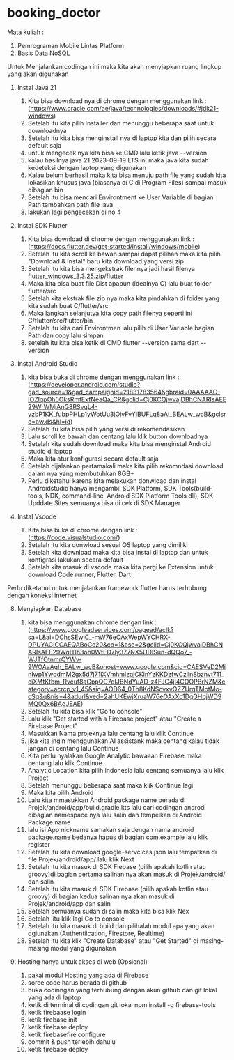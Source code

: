 # booking_doctor

Mata kuliah :
1. Pemrograman Mobile Lintas Platform
2. Basis Data NoSQL

Untuk Menjalankan codingan ini maka kita akan menyiapkan ruang lingkup yang akan digunakan
1. Instal Java 21
   1. Kita bisa download nya di chrome dengan menggunakan link : (https://www.oracle.com/ae/java/technologies/downloads/#jdk21-windows)
   2. Setelah itu kita pilih Installer dan menunggu beberapa saat untuk downloadnya
   3. Setelah itu kita bisa menginstall nya di laptop kita dan pilih secara default saja
   4. untuk mengecek nya kita bisa ke CMD lalu ketik java --version
   5. kalau hasilnya java 21 2023-09-19 LTS ini maka java kita sudah kedeteksi dengan laptop yang digunakan
   6. Kalau belum berhasil maka kita bisa menuju path file yang sudah kita lokasikan khusus java (biasanya di C di Program Files) sampai masuk dibagian bin
   7. Setelah itu bisa mencari Environtment ke User Variable di bagian Path tambahkan path file java
   8. lakukan lagi pengecekan di no 4
      
3. Instal SDK Flutter
   1. Kita bisa download di chrome dengan menggunakan link : (https://docs.flutter.dev/get-started/install/windows/mobile)
   2. Setelah itu kita scroll ke bawah sampai dapat pilihan maka kita pilih "Download & Instal" baru kita download yang versi zip
   3. Setelah itu kita bisa mengekstrak filennya jadi hasil filenya flutter_windows_3.3.25.zip/flutter
   4. Maka kita bisa buat file Dist apapun (idealnya C) lalu buat folder flutter/src
   5. Setelah kita ekstrak file zip nya maka kita pindahkan di foider yang kita sudah buat C/flutter/src
   6. Maka langkah selanjutya kita copy path filenya seperti ini C/flutter/src/flutter/bin
   7. Setelah itu kita cari Environtmen lalu pilih di User Variable bagian Path dan copy lalu simpan
   8. setelah itu kita bisa ketik di CMD flutter --version sama dart --version
      
5. Instal Android Studio
   1. kita bisa buka di chrome dengan menggunakan link : (https://developer.android.com/studio?gad_source=1&gad_campaignid=21831783564&gbraid=0AAAAAC-IOZlqpOh5OksRmtExfNeaQa_CR&gclid=Cj0KCQjwvajDBhCNARIsAEE29WrWMjAnG8RSvqL4-yzbP1KK_fubpPHLp1yWotUu3jOivFvYIBUFLq8aAi_BEALw_wcB&gclsrc=aw.ds&hl=id)
   2. Setelah itu kita bisa pilih yang versi di rekomendasikan
   3. Lalu scroll ke bawah dan centang lalu klik button downloadnya
   4. Setelah kita sudah download maka kita bisa menginstal Android studio di laptop
   5. Maka kita atur konfigurasi secara default saja
   6. Setelah dijalankan pertamakali maka kita pilih rekomndasi download dalam nya yang membutuhkan 8GB+
   7. Perlu diketahui karena kita melakukan donwload dan instal Androidstudio hanya mengambil SDK Platform, SDK Tools(build-tools, NDK, command-line, Android SDK Platform Tools dll), SDK Upddate Sites semuanya bisa di cek di SDK Manager
      
7. Instal Vscode
   1. Kita bisa buka di chrome dengan link : (https://code.visualstudio.com/)
   2. Setalah itu kita donwload sesuai OS laptop yang dimiliki
   3. Setelah kita download maka kita bisa instal di laptop dan untuk konfigrasi lakukan secara default
   4. Setelah kita masuk di vscode maka kita pergi ke Extension untuk download Code runner, Flutter, Dart

Perlu diketahui untuk menjalankan framework flutter harus terhubung dengan koneksi internet 

8. Menyiapkan Database
   1. kita bisa menggunakan chrome dengan link : (https://www.googleadservices.com/pagead/aclk?sa=L&ai=DChsSEwiC_-mW76eOAxWepWYCHRX-DPUYACICCAEQABoCc20&co=1&ase=2&gclid=Cj0KCQjwvajDBhCNARIsAEE29WqH1h3oh0WfED7ly377NX5UDISun-dQQo7_-WJTfOtnmrQYWv-9WOAaAgh_EALw_wcB&ohost=www.google.com&cid=CAESVeD2Minlwp1YwqdmM2gx5d7j71IXVmhmlzqjCKinYzKKDzfwCzllnSbznvt711_ciXMtKtbm_Rvcuf8aGppQC7dIJBNdYuAD_z4FJC4jl4COOPBrNZM&category=acrcp_v1_45&sig=AOD64_0Th8KdNScvxvOZZUrqTMotMo-cSg&q&nis=4&adurl&ved=2ahUKEwjXruaW76eOAxXc1DgGHbjWD9MQ0Qx6BAgJEAE)
   2. Setelah itu kita bisa klik "Go to console"
   3. Lalu klik "Get started with a Firebase project" atau "Create a Firebase Project"
   4. Masukkan Nama projeknya lalu centang lalu klik Continue
   5. jika kita ingin menggunakan AI assistank maka centang kalau tidak jangan di centang lalu Continue
   6. Kita perlu nyalakan Google Analytic bawaaan Firebase maka centang lalu klik Continue
   7. Analytic Location kita pilih indonesia lalu centang semuanya lalu klik Project
   8. Setelah menunggu beberapa saat maka klik Continue lagi
   9. Maka kita pilih Android
   10. Lalu kita mmasukkan Android package name berada di Projek/android/app/build.gradle.kts lalu cari codingan androdi dibagian namespace nya lalu salin dan tempelkan di Android Package.name
   11. lalu isi App nickname samakan saja dengan nama android package.name bedanya hapus di bagian com.example lalu klik register
   12. Setelah itu kita download google-servcices.json lalu tempatkan di file Projek/android/app/ lalu klik Next
   14. Setelah itu kita masuk di SDK Fiebase (pilih apakah kotlin atau groovy)di bagian pertama salinan nya akan masuk di Projek/android/ dan salin
   15. Setelah itu kita masuk di SDK Firebase  (pilih apakah kotlin atau groovy) di bagian kedua salinan nya akan masuk di Projek/android/app dan salin
   16. Setelah semuanya sudah di salin maka kita bisa klik Nex
   17. Setelah iitu klik lagi Go to console
   18. Setelah itu kita masuk di build dan pilihalah modul apa yang akan dgiunakan (Authentiication, Firestore, Realtime)
   19. Setelah itu kita klik "Create Database" atau "Get Started" di masing-masing modul yang digunakan
       
9. Hosting hanya untuk akses di web (Opsional)
    1. pakai modul Hosting yang ada di Firebase 
    2. sorce code harus berada di github
    3. buka codinngan yang terhubung dengan akun github dan git lokal yang ada di laptop
    4. ketik di terminal di codingan git lokal npm install -g firebase-tools
    5. ketik firebaase login
    6. ketik firebase init
    7. ketik firebase deploy
    8. ketik firebasefire configure
    9. commit & push terlebih dahulu
    10. ketik firebase deploy
